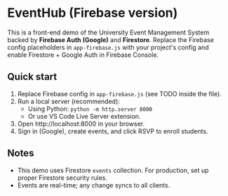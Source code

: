 # EventHub (Firebase version)

This is a front-end demo of the University Event Management System backed by **Firebase Auth (Google)** and **Firestore**.
Replace the Firebase config placeholders in `app-firebase.js` with your project's config and enable Firestore + Google Auth in Firebase Console.

## Quick start

1. Replace Firebase config in `app-firebase.js` (see TODO inside the file).
2. Run a local server (recommended):
   - Using Python: `python -m http.server 8000`
   - Or use VS Code Live Server extension.
3. Open http://localhost:8000 in your browser.
4. Sign in (Google), create events, and click RSVP to enroll students.

## Notes
- This demo uses Firestore `events` collection. For production, set up proper Firestore security rules.
- Events are real-time; any change syncs to all clients.
